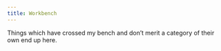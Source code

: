 ```yaml
---
title: Workbench
---
```

Things which have crossed my bench and don’t merit a category of their
own end up here.
